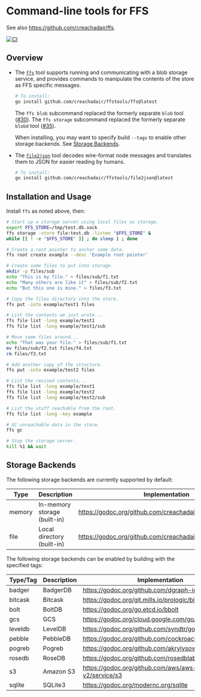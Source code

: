# Command-line tools for FFS

See also https://github.com/creachadair/ffs.

[![CI](https://github.com/creachadair/ffstools/actions/workflows/go-presubmit.yml/badge.svg?event=push&branch=main)](https://github.com/creachadair/ffstools/actions/workflows/go-presubmit.yml)

## Overview

- The [`ffs`](https://github.com/creachadair/ffstools/tree/main/ffs) tool
  supports running and communicating with a blob storage service, and provides
  commands to manipulate the contents of the store as FFS specific messages.

  ```sh
  # To install:
  go install github.com/creachadair/ffstools/ffs@latest
  ```

  The `ffs blob` subcommand replaced the formerly separate `blob` tool ([#30][]).
  The `ffs storage` subcommand replaced the formerly separate `blobd` tool ([#35][]).

  When installing, you may want to specify build `--tags` to enable other
  storage backends. See [Storage Backends](#storage-backends).

[#30]: https://github.com/creachadair/ffstools/pull/30
[#35]: https://github.com/creachadair/ffstools/pull/35

- The [`file2json`](https://github.com/creachadair/ffstools/tree/main/file2json)
  tool decodes wire-format node messages and translates them to JSON for easier
  reading by humans.

  ```sh
  # To install:
  go install github.com/creachadair/ffstools/file2json@latest
  ```

## Installation and Usage

Install `ffs` as noted above, then:

```bash
# Start up a storage server using local files as storage.
export FFS_STORE=/tmp/test.db.sock
ffs storage -store file:test.db -listen "$FFS_STORE" &
while [[ ! -e "$FFS_STORE" ]] ; do sleep 1 ; done

# Create a root pointer to anchor some data.
ffs root create example --desc 'Example root pointer'

# Create some files to put into storage.
mkdir -p files/sub
echo "This is my file." > files/sub/f1.txt
echo "Many others are like it" > files/sub/f2.txt
echo "But this one is mine." > files/f3.txt

# Copy the files directory into the store.
ffs put -into example/test1 files

# List the contents we just wrote...
ffs file list -long example/test1
ffs file list -long example/test1/sub

# Move some files around...
echo "That was your file." > files/sub/f1.txt
mv files/sub/f2.txt files/f4.txt
rm files/f3.txt

# Add another copy of the structure.
ffs put -into example/test2 files

# List the revised contents...
ffs file list -long example/test1
ffs file list -long example/test2
ffs file list -long example/test2/sub

# List the stuff reachable from the root.
ffs file list -long -key example

# GC unreachable data in the store.
ffs gc

# Stop the storage server.
kill %1 && wait
```

## Storage Backends

The following storage backends are currently supported by default:

| Type   | Description                  | Implementation                                                 |
|--------|------------------------------|----------------------------------------------------------------|
| memory | In-memory storage (built-in) | https://godoc.org/github.com/creachadair/ffs/blob/memstore     |
| file   | Local directory (built-in)   | https://godoc.org/github.com/creachadair/ffs/storage/filestore |

The following storage backends can be enabled by building with the specified tags:

| Type/Tag | Description | Implementation                                            |
|----------|-------------|-----------------------------------------------------------|
| badger   | BadgerDB    | https://godoc.org/github.com/dgraph-io/badger/v4          |
| bitcask  | Bitcask     | https://godoc.org/git.mills.io/prologic/bitcask           |
| bolt     | BoltDB      | https://godoc.org/go.etcd.io/bbolt                        |
| gcs      | GCS         | https://godoc.org/cloud.google.com/go/storage             |
| leveldb  | LevelDB     | https://godoc.org/github.com/syndtr/goleveldb/leveldb     |
| pebble   | PebbleDB    | https://godoc.org/github.com/cockroachdb/pebble           |
| pogreb   | Pogreb      | https://godoc.org/github.com/akrylysov/pogreb             |
| rosedb   | RoseDB      | https://godoc.org/github.com/rosedblabs/rosedb/v2         |
| s3       | Amazon S3   | https://godoc.org/github.com/aws/aws-sdk-go-v2/service/s3 |
| sqlite   | SQLite3     | https://godoc.org/modernc.org/sqlite                      |
